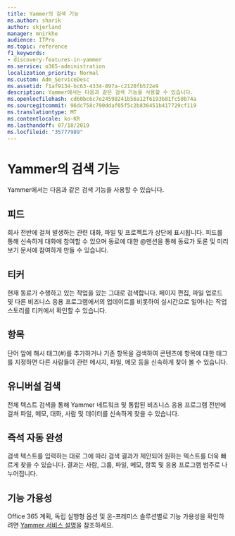 ```yaml
---
title: Yammer의 검색 기능
ms.author: sharik
author: skjerland
manager: mnirkhe
audience: ITPro
ms.topic: reference
f1_keywords:
- discovery-features-in-yammer
ms.service: o365-administration
localization_priority: Normal
ms.custom: Adm_ServiceDesc
ms.assetid: f1af9134-bc63-4334-897a-c2120fb572e9
description: Yammer에서는 다음과 같은 검색 기능을 사용할 수 있습니다.
ms.openlocfilehash: cd60bc6c7e24598241b56a12f6193b81fc50b74a
ms.sourcegitcommit: 96dc758c790ddaf05f5c2b836451b417729cf119
ms.translationtype: MT
ms.contentlocale: ko-KR
ms.lasthandoff: 07/18/2019
ms.locfileid: "35777989"
---
```

# <a name="discovery-features-in-yammer"></a>Yammer의 검색 기능

Yammer에서는 다음과 같은 검색 기능을 사용할 수 있습니다.
  
## <a name="feeds"></a>피드
<a name="bkmk_Feeds"> </a>

회사 전반에 걸쳐 발생하는 관련 대화, 파일 및 프로젝트가 상단에 표시됩니다. 피드를 통해 신속하게 대화에 참여할 수 있으며 동료에 대한 @멘션을 통해 동료가 토론 및 미리 보기 문서에 참여하게 만들 수 있습니다.
  
## <a name="ticker"></a>티커
<a name="bkmk_Ticker"> </a>

현재 동료가 수행하고 있는 작업을 있는 그대로 검색합니다. 페이지 편집, 파일 업로드 및 다른 비즈니스 응용 프로그램에서의 업데이트를 비롯하여 실시간으로 일어나는 작업 스토리를 티커에서 확인할 수 있습니다.
  
## <a name="topics"></a>항목
<a name="bkmk_Topics"> </a>

단어 앞에 해시 태그(#)를 추가하거나 기존 항목을 검색하여 콘텐츠에 항목에 대한 태그를 지정하면 다른 사람들이 관련 메시지, 파일, 메모 등을 신속하게 찾아 볼 수 있습니다.
  
## <a name="universal-search"></a>유니버설 검색
<a name="bkmk_UniversalSearch"> </a>

전체 텍스트 검색을 통해 Yammer 네트워크 및 통합된 비즈니스 응용 프로그램 전반에 걸쳐 파일, 메모, 대화, 사람 및 데이터를 신속하게 찾을 수 있습니다.
  
## <a name="instant-type-ahead"></a>즉석 자동 완성
<a name="bkmk_InstantTypeAhead"> </a>

검색 텍스트를 입력하는 대로 그에 따라 검색 결과가 제안되어 원하는 텍스트를 더욱 빠르게 찾을 수 있습니다. 결과는 사람, 그룹, 파일, 메모, 항목 및 응용 프로그램 범주로 나누어집니다.
  
## <a name="feature-availability"></a>기능 가용성
<a name="bkmk_InstantTypeAhead"> </a>

Office 365 계획, 독립 실행형 옵션 및 온-프레미스 솔루션별로 기능 가용성을 확인하려면 [Yammer 서비스 설명](yammer-service-description.md)을 참조하세요.
  
  
